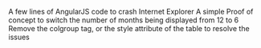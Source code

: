 A few lines of AngularJS code to crash Internet Explorer
A simple Proof of concept to switch the number of months being displayed from 12 to 6
Remove the colgroup tag, or the style attribute of the table to resolve the issues
